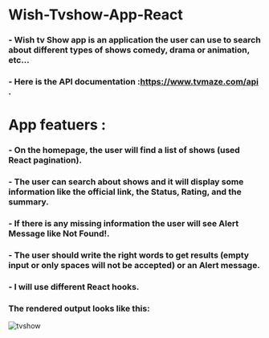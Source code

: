 # Wish-Tvshow-App-React  
### - Wish tv Show app is an application the user can use to search about different types of shows comedy, drama or animation, etc...
### - Here is the API documentation :https://www.tvmaze.com/api .

# App featuers :
### - On the homepage, the user will find a list of shows    (used React pagination).
### - The user can search about shows and it will display some information like the official link, the Status, Rating, and the summary.
### - If there is any missing information the user will see Alert Message like Not Found!.
### - The user should write the right words to get results (empty input or only spaces will not be accepted) or an Alert message.
### - I will use different React hooks.    

### The rendered output looks like this:

![tvshow](https://user-images.githubusercontent.com/67834807/155568411-b7832d55-440d-40a1-8922-97a9e9950a67.png)

